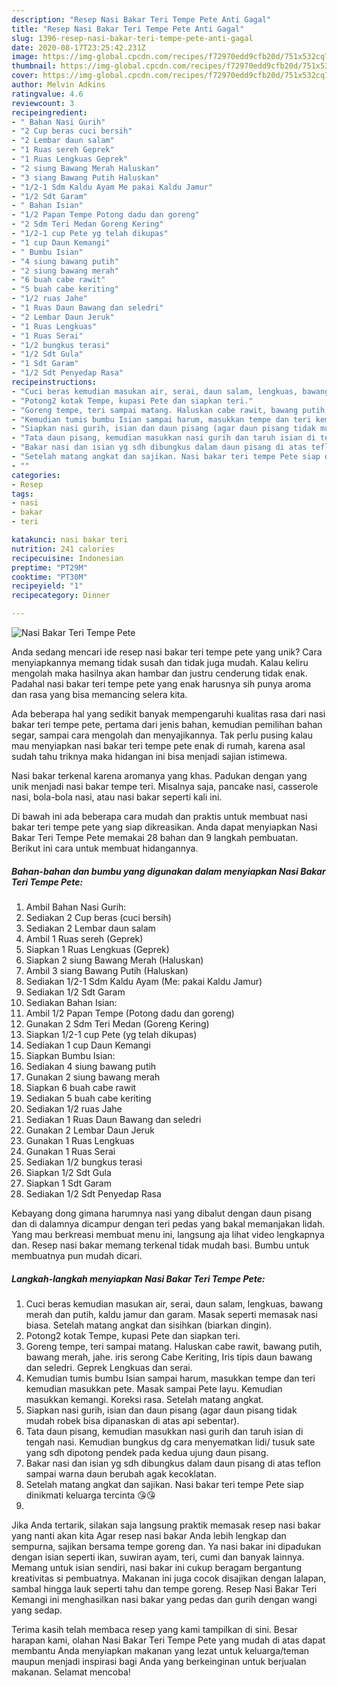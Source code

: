 ```yaml
---
description: "Resep Nasi Bakar Teri Tempe Pete Anti Gagal"
title: "Resep Nasi Bakar Teri Tempe Pete Anti Gagal"
slug: 1396-resep-nasi-bakar-teri-tempe-pete-anti-gagal
date: 2020-08-17T23:25:42.231Z
image: https://img-global.cpcdn.com/recipes/f72970edd9cfb20d/751x532cq70/nasi-bakar-teri-tempe-pete-foto-resep-utama.jpg
thumbnail: https://img-global.cpcdn.com/recipes/f72970edd9cfb20d/751x532cq70/nasi-bakar-teri-tempe-pete-foto-resep-utama.jpg
cover: https://img-global.cpcdn.com/recipes/f72970edd9cfb20d/751x532cq70/nasi-bakar-teri-tempe-pete-foto-resep-utama.jpg
author: Melvin Adkins
ratingvalue: 4.6
reviewcount: 3
recipeingredient:
- " Bahan Nasi Gurih"
- "2 Cup beras cuci bersih"
- "2 Lembar daun salam"
- "1 Ruas sereh Geprek"
- "1 Ruas Lengkuas Geprek"
- "2 siung Bawang Merah Haluskan"
- "3 siang Bawang Putih Haluskan"
- "1/2-1 Sdm Kaldu Ayam Me pakai Kaldu Jamur"
- "1/2 Sdt Garam"
- " Bahan Isian"
- "1/2 Papan Tempe Potong dadu dan goreng"
- "2 Sdm Teri Medan Goreng Kering"
- "1/2-1 cup Pete yg telah dikupas"
- "1 cup Daun Kemangi"
- " Bumbu Isian"
- "4 siung bawang putih"
- "2 siung bawang merah"
- "6 buah cabe rawit"
- "5 buah cabe keriting"
- "1/2 ruas Jahe"
- "1 Ruas Daun Bawang dan seledri"
- "2 Lembar Daun Jeruk"
- "1 Ruas Lengkuas"
- "1 Ruas Serai"
- "1/2 bungkus terasi"
- "1/2 Sdt Gula"
- "1 Sdt Garam"
- "1/2 Sdt Penyedap Rasa"
recipeinstructions:
- "Cuci beras kemudian masukan air, serai, daun salam, lengkuas, bawang merah dan putih, kaldu jamur dan garam. Masak seperti memasak nasi biasa. Setelah matang angkat dan sisihkan (biarkan dingin)."
- "Potong2 kotak Tempe, kupasi Pete dan siapkan teri."
- "Goreng tempe, teri sampai matang. Haluskan cabe rawit, bawang putih, bawang merah, jahe. iris serong Cabe Keriting, Iris tipis daun bawang dan seledri. Geprek Lengkuas dan serai."
- "Kemudian tumis bumbu Isian sampai harum, masukkan tempe dan teri kemudian masukkan pete. Masak sampai Pete layu. Kemudian masukkan kemangi. Koreksi rasa. Setelah matang angkat."
- "Siapkan nasi gurih, isian dan daun pisang (agar daun pisang tidak mudah robek bisa dipanaskan di atas api sebentar)."
- "Tata daun pisang, kemudian masukkan nasi gurih dan taruh isian di tengah nasi. Kemudian bungkus dg cara menyematkan lidi/ tusuk sate yang sdh dipotong pendek pada kedua ujung daun pisang."
- "Bakar nasi dan isian yg sdh dibungkus dalam daun pisang di atas teflon sampai warna daun berubah agak kecoklatan."
- "Setelah matang angkat dan sajikan. Nasi bakar teri tempe Pete siap dinikmati keluarga tercinta 😘😘"
- ""
categories:
- Resep
tags:
- nasi
- bakar
- teri

katakunci: nasi bakar teri 
nutrition: 241 calories
recipecuisine: Indonesian
preptime: "PT29M"
cooktime: "PT30M"
recipeyield: "1"
recipecategory: Dinner

---
```



![Nasi Bakar Teri Tempe Pete](https://img-global.cpcdn.com/recipes/f72970edd9cfb20d/751x532cq70/nasi-bakar-teri-tempe-pete-foto-resep-utama.jpg)

Anda sedang mencari ide resep nasi bakar teri tempe pete yang unik? Cara menyiapkannya memang tidak susah dan tidak juga mudah. Kalau keliru mengolah maka hasilnya akan hambar dan justru cenderung tidak enak. Padahal nasi bakar teri tempe pete yang enak harusnya sih punya aroma dan rasa yang bisa memancing selera kita.

Ada beberapa hal yang sedikit banyak mempengaruhi kualitas rasa dari nasi bakar teri tempe pete, pertama dari jenis bahan, kemudian pemilihan bahan segar, sampai cara mengolah dan menyajikannya. Tak perlu pusing kalau mau menyiapkan nasi bakar teri tempe pete enak di rumah, karena asal sudah tahu triknya maka hidangan ini bisa menjadi sajian istimewa.

Nasi bakar terkenal karena aromanya yang khas. Padukan dengan yang unik menjadi nasi bakar tempe teri. Misalnya saja, pancake nasi, casserole nasi, bola-bola nasi, atau nasi bakar seperti kali ini.


Di bawah ini ada beberapa cara mudah dan praktis untuk membuat nasi bakar teri tempe pete yang siap dikreasikan. Anda dapat menyiapkan Nasi Bakar Teri Tempe Pete memakai 28 bahan dan 9 langkah pembuatan. Berikut ini cara untuk membuat hidangannya.

<!--inarticleads1-->

##### Bahan-bahan dan bumbu yang digunakan dalam menyiapkan Nasi Bakar Teri Tempe Pete:

1. Ambil  Bahan Nasi Gurih:
1. Sediakan 2 Cup beras (cuci bersih)
1. Sediakan 2 Lembar daun salam
1. Ambil 1 Ruas sereh (Geprek)
1. Siapkan 1 Ruas Lengkuas (Geprek)
1. Siapkan 2 siung Bawang Merah (Haluskan)
1. Ambil 3 siang Bawang Putih (Haluskan)
1. Sediakan 1/2-1 Sdm Kaldu Ayam (Me: pakai Kaldu Jamur)
1. Sediakan 1/2 Sdt Garam
1. Sediakan  Bahan Isian:
1. Ambil 1/2 Papan Tempe (Potong dadu dan goreng)
1. Gunakan 2 Sdm Teri Medan (Goreng Kering)
1. Siapkan 1/2-1 cup Pete (yg telah dikupas)
1. Sediakan 1 cup Daun Kemangi
1. Siapkan  Bumbu Isian:
1. Sediakan 4 siung bawang putih
1. Gunakan 2 siung bawang merah
1. Siapkan 6 buah cabe rawit
1. Sediakan 5 buah cabe keriting
1. Sediakan 1/2 ruas Jahe
1. Sediakan 1 Ruas Daun Bawang dan seledri
1. Gunakan 2 Lembar Daun Jeruk
1. Gunakan 1 Ruas Lengkuas
1. Gunakan 1 Ruas Serai
1. Sediakan 1/2 bungkus terasi
1. Siapkan 1/2 Sdt Gula
1. Siapkan 1 Sdt Garam
1. Sediakan 1/2 Sdt Penyedap Rasa


Kebayang dong gimana harumnya nasi yang dibalut dengan daun pisang dan di dalamnya dicampur dengan teri pedas yang bakal memanjakan lidah. Yang mau berkreasi membuat menu ini, langsung aja lihat video lengkapnya dan. Resep nasi bakar memang terkenal tidak mudah basi. Bumbu untuk membuatnya pun mudah dicari. 

<!--inarticleads2-->

##### Langkah-langkah menyiapkan Nasi Bakar Teri Tempe Pete:

1. Cuci beras kemudian masukan air, serai, daun salam, lengkuas, bawang merah dan putih, kaldu jamur dan garam. Masak seperti memasak nasi biasa. Setelah matang angkat dan sisihkan (biarkan dingin).
1. Potong2 kotak Tempe, kupasi Pete dan siapkan teri.
1. Goreng tempe, teri sampai matang. Haluskan cabe rawit, bawang putih, bawang merah, jahe. iris serong Cabe Keriting, Iris tipis daun bawang dan seledri. Geprek Lengkuas dan serai.
1. Kemudian tumis bumbu Isian sampai harum, masukkan tempe dan teri kemudian masukkan pete. Masak sampai Pete layu. Kemudian masukkan kemangi. Koreksi rasa. Setelah matang angkat.
1. Siapkan nasi gurih, isian dan daun pisang (agar daun pisang tidak mudah robek bisa dipanaskan di atas api sebentar).
1. Tata daun pisang, kemudian masukkan nasi gurih dan taruh isian di tengah nasi. Kemudian bungkus dg cara menyematkan lidi/ tusuk sate yang sdh dipotong pendek pada kedua ujung daun pisang.
1. Bakar nasi dan isian yg sdh dibungkus dalam daun pisang di atas teflon sampai warna daun berubah agak kecoklatan.
1. Setelah matang angkat dan sajikan. Nasi bakar teri tempe Pete siap dinikmati keluarga tercinta 😘😘
1. 


Jika Anda tertarik, silakan saja langsung praktik memasak resep nasi bakar yang nanti akan kita Agar resep nasi bakar Anda lebih lengkap dan sempurna, sajikan bersama tempe goreng dan. Ya nasi bakar ini dipadukan dengan isian seperti ikan, suwiran ayam, teri, cumi dan banyak lainnya. Memang untuk isian sendiri, nasi bakar ini cukup beragam bergantung kreativitas si pembuatnya. Makanan ini juga cocok disajikan dengan lalapan, sambal hingga lauk seperti tahu dan tempe goreng. Resep Nasi Bakar Teri Kemangi ini menghasilkan nasi bakar yang pedas dan gurih dengan wangi yang sedap. 

Terima kasih telah membaca resep yang kami tampilkan di sini. Besar harapan kami, olahan Nasi Bakar Teri Tempe Pete yang mudah di atas dapat membantu Anda menyiapkan makanan yang lezat untuk keluarga/teman maupun menjadi inspirasi bagi Anda yang berkeinginan untuk berjualan makanan. Selamat mencoba!
